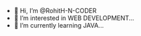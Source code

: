 - 👋 Hi, I’m @RohitH-N-CODER
- 👀 I’m interested in WEB DEVELOPMENT...
- 🌱 I’m currently learning  JAVA...


